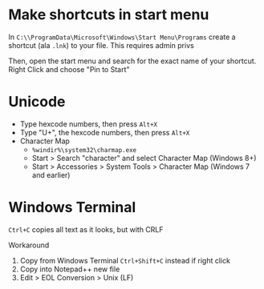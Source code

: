 # Make shortcuts in start menu
In `C:\\ProgramData\Microsoft\Windows\Start Menu\Programs` create a shortcut (ala `.lnk`) to your file. This requires admin privs

Then, open the start menu and search for the exact name of your shortcut. Right Click and choose "Pin to Start"

# Unicode
- Type hexcode numbers, then press `Alt+X`
- Type "U+", the hexcode numbers, then press `Alt+X`
- Character Map
	- `%windir%\system32\charmap.exe`
	- Start > Search "character" and select Character Map (Windows 8+)
	- Start > Accessories > System Tools > Character Map (Windows 7 and earlier)

# Windows Terminal

`Ctrl+C` copies all text as it looks, but with CRLF

Workaround
1. Copy from Windows Terminal `Ctrl+Shift+C`  instead if right click
2. Copy into Notepad++ new file
3. Edit > EOL Conversion > Unix (LF)